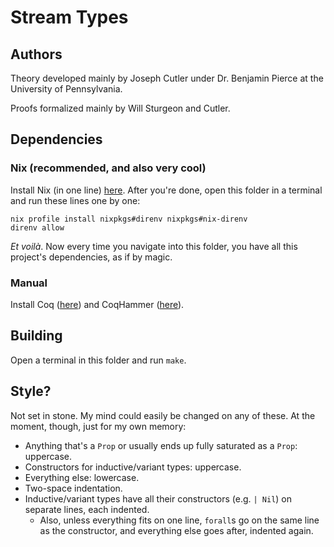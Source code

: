 # Stream Types

## Authors

Theory developed mainly by Joseph Cutler under Dr. Benjamin Pierce at the University of Pennsylvania.

Proofs formalized mainly by Will Sturgeon and Cutler.

## Dependencies

### Nix (recommended, and also very cool)
Install Nix (in one line) [here](https://nixos.org/download#nix-install-macos).
After you're done, open this folder in a terminal and run these lines one by one:
```
nix profile install nixpkgs#direnv nixpkgs#nix-direnv
direnv allow
```
_Et voilà_. Now every time you navigate into this folder, you have all this project's dependencies, as if by magic.

### Manual

Install Coq ([here](https://coq.inria.fr/download)) and CoqHammer ([here](https://coqhammer.github.io/#installation)).

## Building

Open a terminal in this folder and run `make`.

## Style?

Not set in stone. My mind could easily be changed on any of these. At the moment, though, just for my own memory:
- Anything that's a `Prop` or usually ends up fully saturated as a `Prop`: uppercase.
- Constructors for inductive/variant types: uppercase.
- Everything else: lowercase.
- Two-space indentation.
- Inductive/variant types have all their constructors (e.g. `| Nil`) on separate lines, each indented.
    - Also, unless everything fits on one line, `forall`s go on the same line as the constructor, and everything else goes after, indented again.

